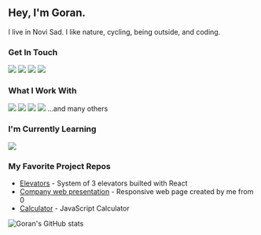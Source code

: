 ## Hey, I'm Goran. 
I live in Novi Sad. I like nature, cycling, being outside, and coding.

### Get In Touch
<a href="mailto:goranikukic@gmail.com"><img src="https://img.shields.io/badge/Gmail-D14836?style=for-the-badge&logo=gmail&logoColor=white"></a> <a href="https://www.linkedin.com/in/kukicgoran/"><img src="https://img.shields.io/badge/LinkedIn-0077B5?style=for-the-badge&logo=linkedin&logoColor=white"></a> <a href="https://www.youtube.com/channel/UCH9RCgdi60JQ6yOd8u_6bEA"><img src="https://img.shields.io/badge/YouTube-FF0000?style=for-the-badge&logo=youtube&logoColor=white"></a> <a href="https://gorankukic.github.io/portfolio/index.html"><img src="https://img.shields.io/badge/portfolio-0A0A0A?style=for-the-badge&logo=dev.to&logoColor=white"></a> 

### What I Work With
<img src="https://img.shields.io/badge/JavaScript-F7DF1E?style=for-the-badge&logo=javascript&logoColor=black"> <img src="https://img.shields.io/badge/HTML5-E34F26?style=for-the-badge&logo=html5&logoColor=white"> <img src="https://img.shields.io/badge/CSS3-1572B6?style=for-the-badge&logo=css3&logoColor=white"> <img src="https://img.shields.io/badge/Sass-CC6699?style=for-the-badge&logo=sass&logoColor=white"> 
...and many others

### I'm Currently Learning
<img src="https://img.shields.io/badge/React-20232A?style=for-the-badge&logo=react&logoColor=61DAFB"> 


### My Favorite Project Repos

* <a href="https://github.com/GoranKukic/elevators">Elevators</a> - System of 3 elevators builted with React
* <a href="https://github.com/GoranKukic/codingPractice/tree/main/18-company-web-presentation">Company web presentation</a> - Responsive web page created by me from 0
* <a href="https://github.com/GoranKukic/codingPractice/tree/main/16-calculator">Calculator</a> - JavaScript Calculator


![Goran's GitHub stats](https://github-readme-stats.vercel.app/api?username=GoranKukic&show_icons=true&theme=dark)
